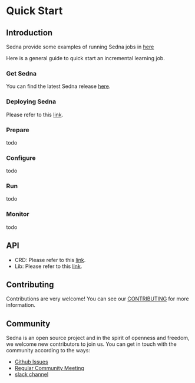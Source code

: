 
# Quick Start

## Introduction

Sedna provide some examples of running Sedna jobs in [here](/examples/README.md)

Here is a general guide to quick start an incremental learning job.

### Get Sedna

You can find the latest Sedna release [here](https://github.com/kubeedge/sedna/releases).

### Deploying Sedna

Please refer to this [link](setup/install.md).

### Prepare

todo

### Configure

todo

### Run

todo

### Monitor

todo

## API

- CRD: Please refer to this [link](api/crd).
- Lib: Please refer to this [link](api/lib).

## Contributing

Contributions are very welcome! You can see our [CONTRIBUTING](CONTRIBUTING.md) for more information.

## Community

Sedna is an open source project and in the spirit of openness and freedom, we welcome new contributors to join us. 
You can get in touch with the community according to the ways:
* [Github Issues](https://github.com/kubeedge/sedna/issues)
* [Regular Community Meeting](https://zoom.us/j/4167237304)
* [slack channel](https://app.slack.com/client/TDZ5TGXQW/C01EG84REVB/details)

